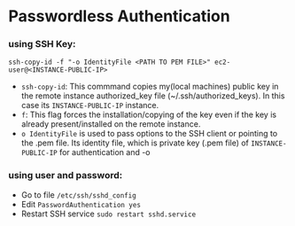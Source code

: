 # Passwordless Authentication

### using SSH Key:

```
ssh-copy-id -f "-o IdentityFile <PATH TO PEM FILE>" ec2-user@<INSTANCE-PUBLIC-IP>
```
- `ssh-copy-id`: This commmand copies my(local machines) public key in the remote instance authorized_key file (~/.ssh/authorized_keys). In this case its `INSTANCE-PUBLIC-IP` instance. 
-  `f`: This flag forces the installation/copying of the key even if the key is already present/installed on the remote instance.
-  `o IdentityFile` is used to pass options to the SSH client or pointing to the .pem file. Its identity file, which is private key (.pem file) of `INSTANCE-PUBLIC-IP` for authentication and -o 

### using user and password:

- Go to file `/etc/ssh/sshd_config`
- Edit `PasswordAuthentication yes`
- Restart SSH service `sudo restart sshd.service`

